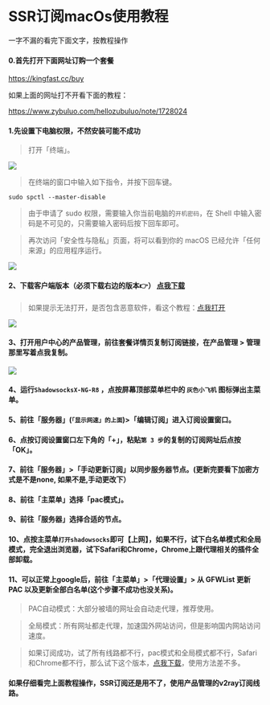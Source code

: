 # SSR订阅macOs使用教程

一字不漏的看完下面文字，按教程操作

#### 0.首先打开下面网址订购一个套餐

https://kingfast.cc/buy

如果上面的网址打不开看下面的教程：

https://www.zybuluo.com/hellozubuluo/note/1728024



#### 1.先设置下电脑权限，不然安装可能不成功

> 打开「终端」。

![](/img/mac1.png)

> 在终端的窗口中输入如下指令，并按下回车键。

```
sudo spctl --master-disable
```

> 由于申请了 sudo 权限，需要输入你当前电脑的`开机密码`，在 Shell 中输入密码是不可见的，只需要输入密码后按下回车即可。

> 再次访问「安全性与隐私」页面，将可以看到你的 macOS 已经允许「任何来源」的应用程序运行。

![](/img/mac2.png)

#### 2、下载客户端版本（必须下载右边的版本👉） [点我下载](https://file.o4o.win/Mac/ShadowsocksX-NG-R8.dmg)

>如果提示无法打开，是否包含恶意软件，看这个教程：[点我打开](https://www.zybuluo.com/hellozubuluo/note/1762303)

![](/img/mac3.png)


#### 3、打开用户中心的产品管理，前往套餐详情页复制订阅链接，在产品管理 > 管理 那里写着点我复制。

![](/img/mac4.png)

#### 4、运行`ShadowsocksX-NG-R8` ，点按屏幕顶部菜单栏中的 `灰色小飞机` 图标弹出主菜单。

#### 5、前往「服务器」(`「显示网速」的上面`)>「编辑订阅」进入订阅设置窗口。

#### 6、点按订阅设置窗口左下角的「+」，粘贴`第 3 步`的复制的订阅网址后点按「OK」。

#### 7、前往「服务器」>「手动更新订阅」以同步服务器节点。(更新完要看下加密方式是不是none, 如果不是,手动更改下）

#### 8、前往「主菜单」选择「pac模式」。

#### 9、前往「服务器」选择合适的节点。

#### 10、点按主菜单`打开shadowsocks`即可【上网】，如果不行，试下白名单模式和全局模式，完全退出浏览器，试下Safari和Chrome，Chrome上跟代理相关的插件全部卸载。

#### 11、可以正常上google后，前往「主菜单」>「代理设置」> 从 GFWList 更新 PAC 以及更新全部白名单(这个步骤不成功也没关系)。


> PAC自动模式：大部分被墙的网址会自动走代理，推荐使用。

> 全局模式：所有网址都走代理，加速国外网站访问，但是影响国内网站访问速度。

> 如果订阅成功，试了所有线路都不行，pac模式和全局模式都不行，Safari和Chrome都不行，那么试下这个版本，[点我下载](https://file.o4o.win/Mac/electron-ssr-0.2.6.dmg)，使用方法差不多。

#### 如果仔细看完上面教程操作，SSR订阅还是用不了，使用产品管理的v2ray订阅线路。

